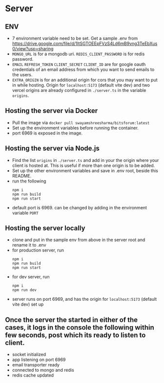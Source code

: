 # Server

## ENV
- 7 environment variable need to be set. Get a sample .env from https://drive.google.com/file/d/1ItSGTOEEpFVzS4Ld6mB9vng3TeEbXus0/view?usp=sharing
- `MONGO_URL` is for a mongodb uri. `REDIS_CLIENT_PASSWORD` is for redis password.
- `EMAIL` `REFRESH_TOKEN` `CLIENT_SECRET` `CLIENT_ID` are for google oauth credentials of an email address from which you want to send emails to the users.
- `EXTRA_ORIGIN` is for an additional origin for cors that you may want to put in while hosting. Origin for `localhost:5173` (default vite dev) and two vercel origins are already configured in `./server.ts` in the variable `origins`.
 
## Hosting the server via Docker
- Pull the image via `docker pull swayamshreesharma/bitsforum:latest`
- Set up the environment variables before running the container.
- port 6969 is exposed in the image.
  
## Hosting the server via Node.js
- Find the list `origins` in `./server.ts` and add in your the origin where your client is hosted at. This is useful if more than one origin is to be added.
- Set up the other environment variables and save in .env root, beside this README.
- run the following
  ```
  npm i
  npm run build
  npm run start
  ```
- default port is 6969. can be changed by adding in the environment variable `PORT`

## Hosting the server locally
- clone and put in the sample env from above in the server root and rename it to .env
- for production server, run
  ```
  npm i
  npm run build
  npm run start
  ```
- for dev server, run
  ```
  npm i
  npm run dev
  ```
- server runs on port 6969, and has the origin for `localhost:5173` (default vite dev) set up

## Once the server the started in either of the cases, it logs in the console the following within few seconds, post which its ready to listen to client.
- socket initialized
- app listening on port 6969
- email transporter ready
- connected to mongo and redis
- redis cache updated